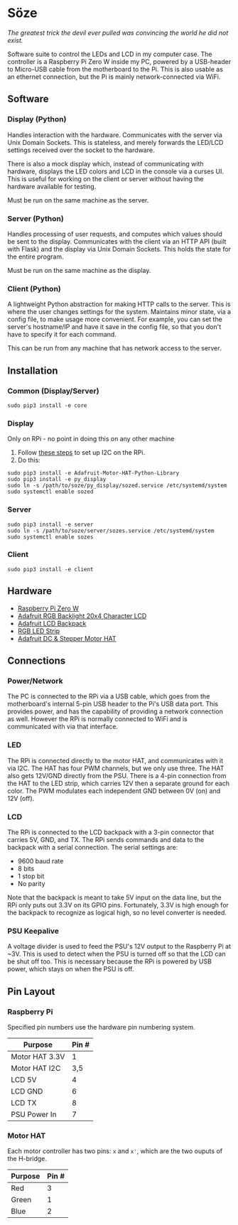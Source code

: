 # Söze

_The greatest trick the devil ever pulled was convincing the world he did not exist._

Software suite to control the LEDs and LCD in my computer case.
The controller is a Raspberry Pi Zero W inside my PC, powered by a USB-header to Micro-USB cable
from the motherboard to the Pi. This is also usable as an ethernet connection, but the Pi is mainly
network-connected via WiFi.

## Software

### Display (Python)

Handles interaction with the hardware. Communicates with the server via Unix Domain Sockets. This
is stateless, and merely forwards the LED/LCD settings received over the socket to the hardware.

There is also a mock display which, instead of communicating with hardware, displays the LED colors
and LCD in the console via a curses UI. This is useful for working on the client or server without
having the hardware available for testing.

Must be run on the same machine as the server.

### Server (Python)

Handles processing of user requests, and computes which values should be sent to the display.
Communicates with the client via an HTTP API (built with Flask) and the display via Unix Domain
Sockets. This holds the state for the entire program.

Must be run on the same machine as the display.

### Client (Python)

A lightweight Python abstraction for making HTTP calls to the server. This is where the user changes
settings for the system. Maintains minor state, via a config file, to make usage more convenient.
For example, you can set the server's hostname/IP and have it save in the config file, so that you
don't have to specify it for each command.

This can be run from any machine that has network access to the server.

## Installation

### Common (Display/Server)

```
sudo pip3 install -e core
```

### Display

Only on RPi - no point in doing this on any other machine

1. Follow [these steps](https://learn.adafruit.com/adafruits-raspberry-pi-lesson-4-gpio-setup/configuring-i2c) to set up I2C on the RPi.
1. Do this:

```
sudo pip3 install -e Adafruit-Motor-HAT-Python-Library
sudo pip3 install -e py_display
sudo ln -s /path/to/soze/py_display/sozed.service /etc/systemd/system
sudo systemctl enable sozed
```

### Server

```
sudo pip3 install -e server
sudo ln -s /path/to/soze/server/sozes.service /etc/systemd/system
sudo systemctl enable sozes
```

### Client

```
sudo pip3 install -e client
```

## Hardware

- [Raspberry Pi Zero W](https://www.raspberrypi.org/products/pi-zero/)
- [Adafruit RGB Backlight 20x4 Character LCD](https://www.adafruit.com/product/498)
- [Adafruit LCD Backpack](https://www.adafruit.com/product/781)
- [RGB LED Strip](https://www.adafruit.com/product/346)
- [Adafruit DC & Stepper Motor HAT](https://www.adafruit.com/product/2348)

## Connections

### Power/Network

The PC is connected to the RPi via a USB cable, which goes from the motherboard's internal
5-pin USB header to the Pi's USB data port. This provides power, and has the capability of
providing a network connection as well. However the RPi is normally connected to WiFi and is
communicated with via that interface.

### LED

The RPi is connected directly to the motor HAT, and communicates with it via I2C. The HAT has four
PWM channels, but we only use three. The HAT also gets 12V/GND directly from the PSU. There is a
4-pin connection from the HAT to the LED strip, which carries 12V then a separate ground for each
color. The PWM modulates each independent GND between 0V (on) and 12V (off).

### LCD

The RPi is connected to the LCD backpack with a 3-pin connector that carries 5V, GND, and TX.
The RPi sends commands and data to the backpack with a serial connection. The serial settings are:

- 9600 baud rate
- 8 bits
- 1 stop bit
- No parity

Note that the backpack is meant to take 5V input on the data line, but the RPi only puts out 3.3V
on its GPIO pins. Fortunately, 3.3V is high enough for the backpack to recognize as logical high,
so no level converter is needed.

### PSU Keepalive

A voltage divider is used to feed the PSU's 12V output to the Raspberry Pi at ~3V. This is used to
detect when the PSU is turned off so that the LCD can be shut off too. This is necessary because
the RPi is powered by USB power, which stays on when the PSU is off.

## Pin Layout

### Raspberry Pi

Specified pin numbers use the hardware pin numbering system.

| Purpose        | Pin # |
| -------------- | ----- |
| Motor HAT 3.3V | 1     |
| Motor HAT I2C  | 3,5   |
| LCD 5V         | 4     |
| LCD GND        | 6     |
| LCD TX         | 8     |
| PSU Power In   | 7     |

### Motor HAT

Each motor controller has two pins: `x` and `x'`, which are the two ouputs of the H-bridge.

| Purpose | Pin # |
| ------- | ----- |
| Red     | 3     |
| Green   | 1     |
| Blue    | 2     |
